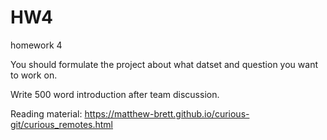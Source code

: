 # HW4
homework 4
 
You should formulate the project about what datset and question you want to work on.

Write 500 word introduction after team discussion.

Reading material:
https://matthew-brett.github.io/curious-git/curious_remotes.html

